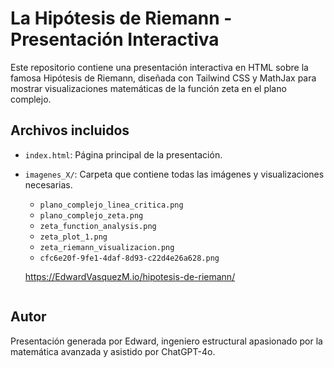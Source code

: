 # La Hipótesis de Riemann - Presentación Interactiva

Este repositorio contiene una presentación interactiva en HTML sobre la famosa Hipótesis de Riemann, diseñada con Tailwind CSS y MathJax para mostrar visualizaciones matemáticas de la función zeta en el plano complejo.

## Archivos incluidos

- `index.html`: Página principal de la presentación.
- `imagenes_X/`: Carpeta que contiene todas las imágenes y visualizaciones necesarias.
  - `plano_complejo_linea_critica.png`
  - `plano_complejo_zeta.png`
  - `zeta_function_analysis.png`
  - `zeta_plot_1.png`
  - `zeta_riemann_visualizacion.png`
  - `cfc6e20f-9fe1-4daf-8d93-c22d4e26a628.png`

   https://EdwardVasquezM.io/hipotesis-de-riemann/
   ```

## Autor

Presentación generada por Edward, ingeniero estructural apasionado por la matemática avanzada y asistido por ChatGPT-4o.
